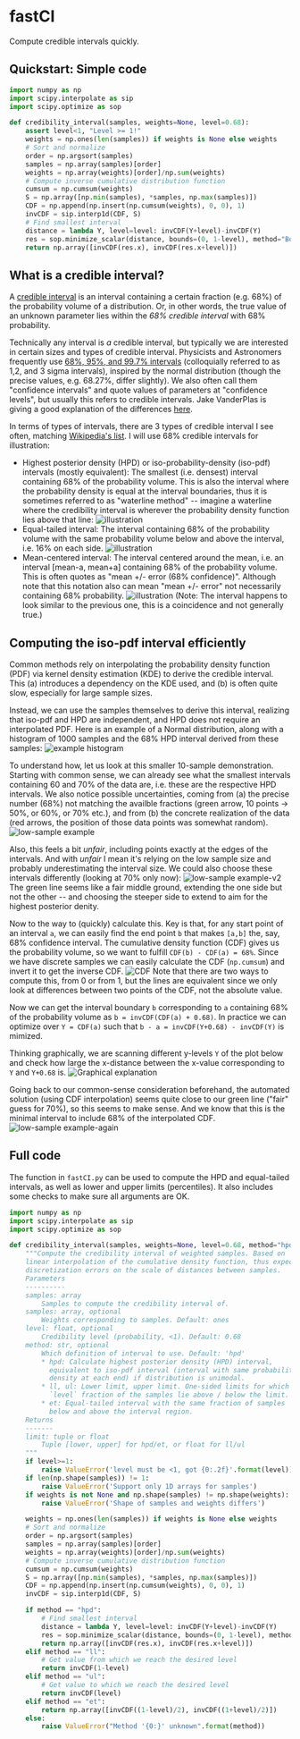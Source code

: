 # fastCI
Compute credible intervals quickly.
## Quickstart: Simple code
```python
import numpy as np
import scipy.interpolate as sip
import scipy.optimize as sop

def credibility_interval(samples, weights=None, level=0.68):
    assert level<1, "Level >= 1!"
    weights = np.ones(len(samples)) if weights is None else weights
    # Sort and normalize
    order = np.argsort(samples)
    samples = np.array(samples)[order]
    weights = np.array(weights)[order]/np.sum(weights)
    # Compute inverse cumulative distribution function
    cumsum = np.cumsum(weights)
    S = np.array([np.min(samples), *samples, np.max(samples)])
    CDF = np.append(np.insert(np.cumsum(weights), 0, 0), 1)
    invCDF = sip.interp1d(CDF, S)
    # Find smallest interval
    distance = lambda Y, level=level: invCDF(Y+level)-invCDF(Y)
    res = sop.minimize_scalar(distance, bounds=(0, 1-level), method="Bounded")
    return np.array([invCDF(res.x), invCDF(res.x+level)])
```
## What is a credible interval?
A [credible interval](https://en.wikipedia.org/wiki/Credible_interval) is an interval containing a certain fraction (e.g. 68%) of the probability volume of a distribution. Or, in other words, the true value of an unknown parameter lies within the _68% credible interval_ with 68% probability.

Technically any interval is _a_ credible interval, but typically we are interested in certain sizes and types of credible interval. Physicists and Astronomers frequently use [68%, 95%, and 99.7% intervals](https://en.wikipedia.org/wiki/68%E2%80%9395%E2%80%9399.7_rule) (colloquially referred to as 1,2, and 3 sigma intervals), inspired by the normal distribution (though the precise values, e.g. 68.27%, differ slightly). We also often call them "confidence intervals" and quote values of parameters at "confidence levels", but usually this refers to credible intervals. Jake VanderPlas is giving a good explanation of the differences [here](http://jakevdp.github.io/blog/2014/06/12/frequentism-and-bayesianism-3-confidence-credibility/).

In terms of types of intervals, there are 3 types of credible interval I see often, matching [Wikipedia's list](https://en.wikipedia.org/wiki/Credible_interval). I will use 68% credible intervals for illustration:
* Highest posterior density (HPD) or iso-probability-density (iso-pdf) intervals (mostly equivalent): The smallest (i.e. densest) interval containing 68% of the probability volume. This is also the interval where the probability density is equal at the interval boundaries, thus it is sometimes referred to as "waterline method" -- imagine a waterline where the credibility interval is wherever the probability density function lies above that line:
![illustration](https://github.com/Stefan-Heimersheim/fastCI/blob/main/illustrations/highest-probability-density-interval.png?raw=true)
* Equal-tailed interval: The interval containing 68% of the probability volume with the same probability volume below and above the interval, i.e. 16% on each side.
![illustration](https://github.com/Stefan-Heimersheim/fastCI/blob/main/illustrations/equal-tailed-interval.png?raw=true)
* Mean-centered interval: The interval centered around the mean, i.e. an interval [mean-a, mean+a] containing 68% of the probability volume. This is often quotes as "mean +/- error (68% confidence)". Although note that this notation also can mean "mean +/- error" not necessarily containing 68% probability.
![illustration](https://github.com/Stefan-Heimersheim/fastCI/blob/main/illustrations/mean-centered-interval.png?raw=true)
(Note: The interval happens to look similar to the previous one, this is a coincidence and not generally true.)

## Computing the iso-pdf interval efficiently
Common methods rely on interpolating the probability density function (PDF) via kernel density estimation (KDE) to derive the credible interval. This (a) introduces a dependency on the KDE used, and (b) is often quite slow, especially for large sample sizes.

Instead, we can use the samples themselves to derive this interval, realizing that iso-pdf and HPD are independent, and HPD does not require an interpolated PDF. Here is an example of a Normal distribution, along with a histogram of 1000 samples and the 68% HPD interval derived from these samples:
![example histogram](https://github.com/Stefan-Heimersheim/fastCI/blob/main/illustrations/high_sample_example.png?raw=true)

To understand how, let us look at this smaller 10-sample demonstration. Starting with common sense, we can already see what the smallest intervals containing 60 and 70% of the data are, i.e. these are the respective HPD intervals. We also notice possible uncertainties, coming from (a) the precise number (68%) not matching the availble fractions (green arrow, 10 points -> 50%, or 60%, or 70% etc.), and from (b) the concrete realization of the data (red arrows, the position of those data points was somewhat random).
![low-sample example](https://github.com/Stefan-Heimersheim/fastCI/blob/main/illustrations/low_sample_example.png?raw=true)

Also, this feels a bit _unfair_, including points exactly at the edges of the intervals. And with _unfair_ I mean it's relying on the low sample size and probably underestimating the interval size. We could also choose these intervals differently (looking at 70% only now):
![low-sample example-v2](https://github.com/Stefan-Heimersheim/fastCI/blob/main/illustrations/low_sample_example_v2.png?raw=true)
The green line seems like a fair middle ground, extending the one side but not the other -- and choosing the steeper side to extend to aim for the highest posterior denity.

Now to the way to (quickly) calculate this. Key is that, for any start point of an interval `a`, we can easily find the end point `b` that makes `[a,b]` the, say, 68% confidence interval. The cumulative density function (CDF) gives us the probability volume, so we want to fulfill `CDF(b) - CDF(a) = 68%`. Since we have discrete samples we can easily calculate the CDF (`np.cumsum`) and invert it to get the inverse CDF.
![CDF](https://github.com/Stefan-Heimersheim/fastCI/blob/main/illustrations/CDF_illustration.png?raw=true)
Note that there are two ways to compute this, from 0 or from 1, but the lines are equivalent since we only look at differences between two points of the CDF, not the absolute value.

Now we can get the interval boundary `b` corresponding to `a` containing 68% of the probability volume as `b = invCDF(CDF(a) + 0.68)`. In practice we can optimize over `Y = CDF(a)` such that `b - a = invCDF(Y+0.68) - invCDF(Y)` is mimized.

Thinking graphically, we are scanning different y-levels `Y` of the plot below and check how large the x-distance between the x-value corresponding to `Y` and `Y+0.68` is.
![Graphical explanation](https://github.com/Stefan-Heimersheim/fastCI/blob/main/illustrations/CDF_distances.png?raw=true)

Going back to our common-sense consideration beforehand, the automated solution (using CDF interpolation) seems quite close to our green line ("fair" guess for 70%), so this seems to make sense. And we know that this is the minimal interval to include 68% of the interpolated CDF.
![low-sample example-again](https://github.com/Stefan-Heimersheim/fastCI/blob/main/illustrations/low_sample_again.png?raw=true)

## Full code
The function in `fastCI.py` can be used to compute the HPD and equal-tailed intervals, as well as lower and upper limits (percentiles). It also includes some checks to make sure all arguments are OK.
```python
import numpy as np
import scipy.interpolate as sip
import scipy.optimize as sop

def credibility_interval(samples, weights=None, level=0.68, method="hpd"):
    """Compute the credibility interval of weighted samples. Based on
    linear interpolation of the cumulative density function, thus expected
    discretization errors on the scale of distances between samples.
    Parameters
    ----------
    samples: array
        Samples to compute the credibility interval of.
    samples: array, optional
        Weights corresponding to samples. Default: ones
    level: float, optional
        Credibility level (probability, <1). Default: 0.68
    method: str, optional
        Which definition of interval to use. Default: 'hpd'
        * hpd: Calculate highest posterior density (HPD) interval,
          equivalent to iso-pdf interval (interval with same probability
          density at each end) if distribution is unimodal.
        * ll, ul: Lower limit, upper limit. One-sided limits for which
          `level` fraction of the samples lie above / below the limit.
        * et: Equal-tailed interval with the same fraction of samples
          below and above the interval region.
    Returns
    -------
    limit: tuple or float
        Tuple [lower, upper] for hpd/et, or float for ll/ul
    """
    if level>=1:
        raise ValueError('level must be <1, got {0:.2f}'.format(level))
    if len(np.shape(samples)) != 1:
        raise ValueError('Support only 1D arrays for samples')
    if weights is not None and np.shape(samples) != np.shape(weights):
        raise ValueError('Shape of samples and weights differs')

    weights = np.ones(len(samples)) if weights is None else weights
    # Sort and normalize
    order = np.argsort(samples)
    samples = np.array(samples)[order]
    weights = np.array(weights)[order]/np.sum(weights)
    # Compute inverse cumulative distribution function
    cumsum = np.cumsum(weights)
    S = np.array([np.min(samples), *samples, np.max(samples)])
    CDF = np.append(np.insert(np.cumsum(weights), 0, 0), 1)
    invCDF = sip.interp1d(CDF, S)

    if method == "hpd":
        # Find smallest interval
        distance = lambda Y, level=level: invCDF(Y+level)-invCDF(Y)
        res = sop.minimize_scalar(distance, bounds=(0, 1-level), method="Bounded")
        return np.array([invCDF(res.x), invCDF(res.x+level)])
    elif method == "ll":
        # Get value from which we reach the desired level
        return invCDF(1-level)
    elif method == "ul":
        # Get value to which we reach the desired level
        return invCDF(level)
    elif method == "et":
        return np.array([invCDF((1-level)/2), invCDF((1+level)/2)])
    else:
        raise ValueError("Method '{0:}' unknown".format(method))
```
